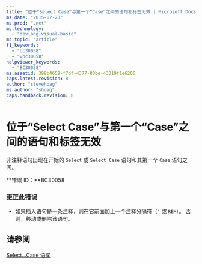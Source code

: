 ```yaml
---
title: "位于“Select Case”与第一个“Case”之间的语句和标签无效 | Microsoft Docs"
ms.date: "2015-07-20"
ms.prod: ".net"
ms.technology: 
  - "devlang-visual-basic"
ms.topic: "article"
f1_keywords: 
  - "bc30058"
  - "vbc30058"
helpviewer_keywords: 
  - "BC30058"
ms.assetid: 399b4659-f7df-4377-80be-43019f1e6206
caps.latest.revision: 8
author: "stevehoag"
ms.author: "shoag"
caps.handback.revision: 8
---
```

# 位于“Select Case”与第一个“Case”之间的语句和标签无效
非注释语句出现在开始的 `Select` 或 `Select Case` 语句和其第一个 `Case` 语句之间。  
  
 **错误 ID：**BC30058  
  
### 更正此错误  
  
-   如果插入语句是一条注释，则在它前面加上一个注释分隔符（`'` 或 `REM`）。 否则，移动或删除该语句。  
  
## 请参阅  
 [Select...Case 语句](../../visual-basic/language-reference/statements/select-case-statement.md)